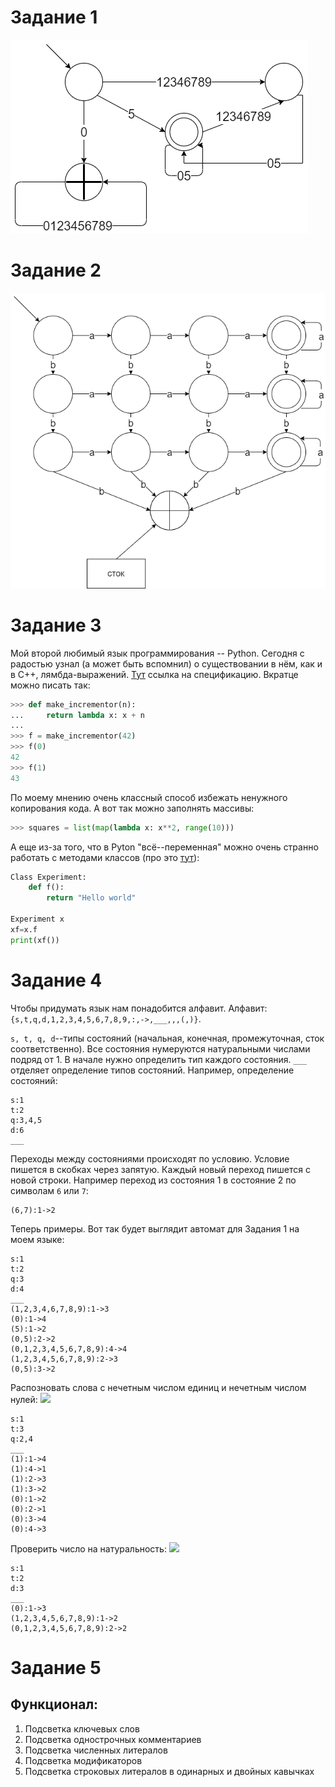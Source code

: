 # Задание 1
![](1task.png)

# Задание 2
![](2task.png)

# Задание 3
Мой второй любимый язык программирования -- Python. Сегодня с радостью узнал (а может быть вспомнил) о существовании в нём, как и в C++, лямбда-выражений. [Тут](https://docs.python.org/3/tutorial/controlflow.html#lambda-expressions) ссылка на спецификацию. Вкратце можно писать так:
``` python
>>> def make_incrementor(n):
...     return lambda x: x + n
...
>>> f = make_incrementor(42)
>>> f(0)
42
>>> f(1)
43
```
По моему мнению очень классный способ избежать ненужного копирования кода. А вот так можно заполнять масcивы:
```python
>>> squares = list(map(lambda x: x**2, range(10)))
```
А еще из-за того, что в Pyton "всё--переменная" можно очень странно работать с методами классов (про это [тут](https://docs.python.org/3/tutorial/classes.html#method-objects)):
```python
Class Experiment:
    def f():
        return "Hello world"

Experiment x
xf=x.f
print(xf())
```
# Задание 4

Чтобы придумать язык нам понадобится алфавит. Алфавит: ```{s,t,q,d,1,2,3,4,5,6,7,8,9,:,->,___,,,(,)}```.

```s, t, q, d```--типы состояний (начальная, конечная, промежуточная, сток соответственно). 
Все состояния нумеруются натуральными числами подряд от 1. В начале нужно определить тип каждого состояния.
```___``` отделяет определение типов состояний. Например, определение состояний:
```
s:1
t:2
q:3,4,5
d:6
___
```
Переходы между состояниями происходят по условию. Условие пишется в скобках через запятую. Каждый новый переход пишется с новой строки. Например переход из состояния 1 в состояние 2 по символам ```6``` или ```7```:
```
(6,7):1->2
```
Теперь примеры. Вот так будет выглядит автомат для Задания 1 на моем языке:
```
s:1
t:2
q:3
d:4
___
(1,2,3,4,6,7,8,9):1->3
(0):1->4
(5):1->2
(0,5):2->2
(0,1,2,3,4,5,6,7,8,9):4->4
(1,2,3,4,5,6,7,8,9):2->3
(0,5):3->2
```
Распозновать слова с нечетным числом единиц и нечетным числом нулей:
![](4task2.png)
```
s:1
t:3
q:2,4
___
(1):1->4
(1):4->1
(1):2->3
(1):3->2
(0):1->2
(0):2->1
(0):3->4
(0):4->3
```
Проверить число на натуральность:
![](4task3.png)
```
s:1
t:2
d:3
___
(0):1->3
(1,2,3,4,5,6,7,8,9):1->2
(0,1,2,3,4,5,6,7,8,9):2->2
```

# Задание 5

## Функционал:

1. Подсветка ключевых слов
2. Подсветка однострочных комментариев
3. Подсветка численных литералов
4. Подсветка модификаторов
5. Подсветка строковых литералов в одинарных и двойных кавычках
